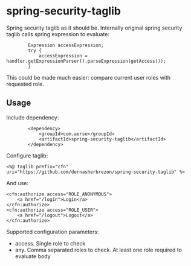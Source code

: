 # spring-security-taglib

Spring security taglib as it should be. Internally original spring security taglib calls spring expression to evaluate:

```
		Expression accessExpression;
		try {
			accessExpression = handler.getExpressionParser().parseExpression(getAccess());
		}
```

This could be made much easier: compare current user roles with requested role.

## Usage

Include dependency:

```
		<dependency>
			<groupId>com.aerse</groupId>
			<artifactId>spring-security-taglib</artifactId>
		</dependency>
```

Configure taglib:

```
<%@ taglib prefix="cfn" uri="https://github.com/dernasherbrezon/spring-security-taglib" %>
```

And use:

```
<cfn:authorize access="ROLE_ANONYMOUS">
	<a href="/login">Login</a>
</cfn:authorize>
<cfn:authorize access="ROLE_USER">
	<a href="/logout">Logout</a>
</cfn:authorize>
```

Supported configuration parameters:
* access. Single role to check
* any. Comma separated roles to check. At least one role required to evaluate body
